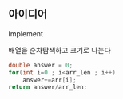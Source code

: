 ## 아이디어
Implement  
  
배열을 순차탐색하고 크기로 나눈다
```c
double answer = 0;
for(int i=0 ; i<arr_len ; i++)
    answer+=arr[i];
return answer/arr_len;
```
